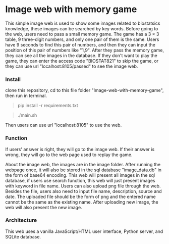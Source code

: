 # Image web with memory game

This simple image web is used to show some images related to biostatsics knowledge, these images can be searched by key words. Before going to the web, users need to pass a small memory game. The game has a 3 &times; 3 table, 9 three-digit numbers, and only one pair of them is the same. Users have 9 seconds to find this pair of numbers, and then they can input the position of this pair of numbers like "1,9". After they pass the memory game, they can see all the images in the database. If they don't want to play the game, they can enter the access code "BIOSTAT821" to skip the game, or they can use url "localhost:8105/passed" to see the image web.

### Install

clone this repository, cd to this file folder "Image-web-with-memory-game", then run in terminal.

>pip install -r requirements.txt  

>./main.sh

Then users can use url "localhost:8105" to use the web.

### Function

If users' answer is right, they will go to the image web. If their answer is wrong, they will go to the web page used to replay the game. 

About the image web, the images are in the image folder. After running the webpage once, it will also be stored in the sql database "image_data.db" in the form of base64 encoding. This web will present all images in the sql database, if users use search function, this web will just present images with keyword in file name. Users can also upload png file through the web. Besides the file, users also need to input file name, description, source and date. The uploaded file should be the form of png and the entered name cannot be the same as the existing name. After uploading new image, the web will also present the new image.

### Architecture

This web uses a vanilla JavaScript/HTML user interface, Python server, and SQLite database.




